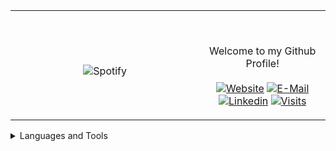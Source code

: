 <table width="100%" align="center"> 
  <tr>
  <td width="60%" align="center">
      
&nbsp; <br> ![Spotify](https://novatorem-two-ruby.vercel.app/api/spotify)

  </td>
  <td width="40%">

  <br><p align="center"> Welcome to my Github Profile! <br><br>
    [![Website](https://img.shields.io/badge/my%20stuff-website-blue?style=flat-square&logo=github)](https://jonathan-r0.github.io)
    [![E-Mail](https://img.shields.io/badge/email-reveal-2a8?style=flat-square&logo=gmail&logoColor=white)](https://mailhide.io/e/OO0HCCzs)
    [![Linkedin](https://img.shields.io/badge/linked-in-369?style=flat-square&logo=linkedin&logoColor=white&color=blue)](https://www.linkedin.com/in/jonathan-rosenblatt-7b38981b4/)
    [![Visits](https://komarev.com/ghpvc/?username=Jonathan-R0&logo=GitHub&label=github%20visits&color=336699&logoColor=white&style=flat-square)](https://github.com/Jonathan-R0)
  </p>
  </td>
</table>



<details>
<summary>Languages and Tools</summary>
  <pre> 
  <div align="left">
        <img src="http://img.shields.io/badge/-C-A8B9CC?style=for-the-badge&logo=c&logoColor=ffffff" alt="C">
        <img src="https://img.shields.io/badge/-Assembly-804000?style=for-the-badge&logo=Assembly&logoColor=ffffff" alt="Assembly">
        <img src="https://img.shields.io/badge/C++-blue.svg?style=for-the-badge&logo=c%2B%2B" alt="C++">
        <img src="https://img.shields.io/badge/-Git-%23F05032?style=for-the-badge&logo=git&logoColor=%23ffffff" alt="Git">
        <img src="https://img.shields.io/badge/-GitHub-181717?style=for-the-badge&logo=github" alt="Github">
        <img src="http://img.shields.io/badge/-Vim-019833?style=for-the-badge&logo=vim&logoColor=#ffffff" alt="Vim">
  </div>
  <div align="right">
<img src="http://img.shields.io/badge/-Python-ffff17?style=for-the-badge&logo=python&logoColor=ffffff" alt="Python">        
<img src="http://img.shields.io/badge/-Java-5B4638?style=for-the-badge&logo=java&logoColor=ffffff" alt="Java">        
<img src="http://img.shields.io/badge/-Linux-A8B9CC?style=for-the-badge&logo=Linux&logoColor=ffffff" alt="Linux">        
<img src="https://img.shields.io/badge/-HTML5-%23E44D27?style=for-the-badge&logo=html5&logoColor=ffffff" alt="HTML">        
<img src="https://img.shields.io/badge/-Markdown-000000?style=for-the-badge&logo=markdown" alt="Markdown">        
<img src="http://img.shields.io/badge/-VS%20Code-0000FF?style=for-the-badge&logo=visual-studio-code&logoColor=ffffff" alt="VS-Code">        
<img src="http://img.shields.io/badge/-TypeScript-007acc?style=for-the-badge&logo=typescript&logoColor=ffffff" alt="TypeScript">        
  </div>
  </pre>
</details>

[//]: <> (The `&nbsp;` is to have Aphelion take up more space)
